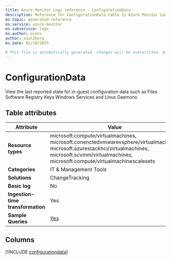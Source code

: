 ```yaml
---
title: Azure Monitor Logs reference - ConfigurationData
description: Reference for ConfigurationData table in Azure Monitor Logs.
ms.topic: generated-reference
ms.service: azure-monitor
ms.subservice: logs
ms.author: orens
author: osalzberg
ms.date: 02/18/2025

# This file is automatically generated. Changes will be overwritten. Do not change this file directly.
---
```


# ConfigurationData

View the last reported state for in-guest configuration data such as Files Software Registry Keys Windows Services and Linux Daemons


## Table attributes

|Attribute|Value|
|---|---|
|**Resource types**|microsoft.compute/virtualmachines,<br>microsoft.conenctedvmwarevsphere/virtualmachines,<br>microsoft.azurestackhci/virtualmachines,<br>microsoft.scvmm/virtualmachines,<br>microsoft.compute/virtualmachinescalesets|
|**Categories**|IT & Management Tools|
|**Solutions**| ChangeTracking|
|**Basic log**|No|
|**Ingestion-time transformation**|Yes|
|**Sample Queries**|[Yes](/azure/azure-monitor/reference/queries/configurationdata)|



## Columns
  
[!INCLUDE [configurationdata](~/reusable-content/ce-skilling/azure/includes/azure-monitor/reference/tables/configurationdata-include.md)]
